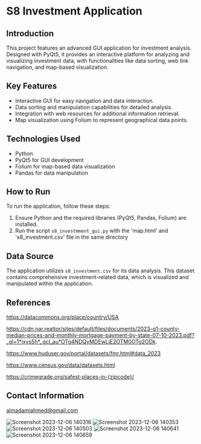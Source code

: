 # S8 Investment Application

## Introduction
This project features an advanced GUI application for investment analysis. Designed with PyQt5, it provides an interactive platform for analyzing and visualizing investment data, with functionalities like data sorting, web link navigation, and map-based visualization.

## Key Features
- Interactive GUI for easy navigation and data interaction.
- Data sorting and manipulation capabilities for detailed analysis.
- Integration with web resources for additional information retrieval.
- Map visualization using Folium to represent geographical data points.

## Technologies Used
- Python
- PyQt5 for GUI development
- Folium for map-based data visualization
- Pandas for data manipulation

## How to Run
To run the application, follow these steps:
1. Ensure Python and the required libraries (PyQt5, Pandas, Folium) are installed.
2. Run the script `s8_investmment_gui.py` with the 'map.html' and 's8_investment.csv' file in the same directory

## Data Source
The application utilizes `s8_investment.csv` for its data analysis. This dataset contains comprehensive investment-related data, which is visualized and manipulated within the application.

## References
https://datacommons.org/place/country/USA

https://cdn.nar.realtor/sites/default/files/documents/2023-q1-county-median-prices-and-monthly-mortgage-payment-by-state-07-10-2023.pdf?_gl=1*jxys5h*_gcl_au*OTg4NDQyMDEwLjE2OTM0OTg2ODk.

https://www.huduser.gov/portal/datasets/fmr.html#data_2023

https://www.census.gov/data/datasets.html

https://crimegrade.org/safest-places-in-{zipcode}/


## Contact Information
almadamiahmed@gmail.com

![Screenshot 2023-12-06 140316](https://github.com/Almadam1/Section-8-Investment-Tool/assets/39468822/e2f1a6f4-4037-44f8-91b8-e0ccc44e34e3)
![Screenshot 2023-12-06 140353](https://github.com/Almadam1/Section-8-Investment-Tool/assets/39468822/5cd3cfb6-e6c1-46df-ae61-12c432a34ce4)
![Screenshot 2023-12-06 140503](https://github.com/Almadam1/Section-8-Investment-Tool/assets/39468822/39287f6e-de5a-48b3-b877-a5c390731398)
![Screenshot 2023-12-06 140641](https://github.com/Almadam1/Section-8-Investment-Tool/assets/39468822/fc9ab383-1906-4f45-ae60-e883cb7845f9)
![Screenshot 2023-12-06 140659](https://github.com/Almadam1/Section-8-Investment-Tool/assets/39468822/1d1a3dc2-667a-4107-8ec6-63e2937cc0b4)

